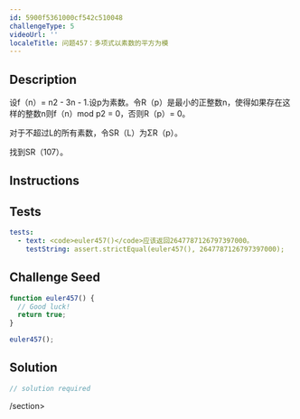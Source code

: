 ```yaml
---
id: 5900f5361000cf542c510048
challengeType: 5
videoUrl: ''
localeTitle: 问题457：多项式以素数的平方为模
---
```


## Description
<section id="description">设f（n）= n2  -  3n  -  1.设p为素数。令R（p）是最小的正整数n，使得如果存在这样的整数n则f（n）mod p2 = 0，否则R（p）= 0。 <p>对于不超过L的所有素数，令SR（L）为ΣR（p）。 </p><p>找到SR（107）。 </p></section>

## Instructions
<section id="instructions">
</section>

## Tests
<section id='tests'>

```yml
tests:
  - text: <code>euler457()</code>应该返回2647787126797397000。
    testString: assert.strictEqual(euler457(), 2647787126797397000);

```

</section>

## Challenge Seed
<section id='challengeSeed'>

<div id='js-seed'>

```js
function euler457() {
  // Good luck!
  return true;
}

euler457();

```

</div>



</section>

## Solution
<section id='solution'>

```js
// solution required
```

/section>
